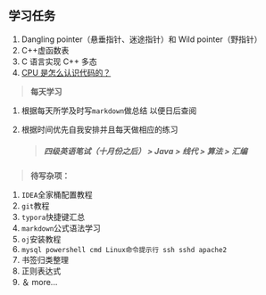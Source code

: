 ## 学习任务

1. Dangling pointer（悬垂指针、迷途指针）和 Wild pointer（野指针）
2. C++虚函数表
3. C 语言实现 C++ 多态
5. [CPU 是怎么认识代码的？]( https://www.zhihu.com/question/348237008?utm_oi=975823951322214400 )


> **每天学习**


 1. 根据每天所学及时写`markdown`做总结  以便日后查阅

 2. 根据时间优先自我安排并且每天做相应的练习

    > ##### 四级英语笔试（十月份之后） > Java > 线代 > 算法 > 汇编
> **待写杂项：**
1. `IDEA`全家桶配置教程
2. `git`教程
3. `typora`快捷键汇总
4. `markdown`公式语法学习
5. `oj`安装教程
6. `mysql powershell cmd Linux命令提示行 ssh sshd apache2 `
7. 书签归类整理
8. 正则表达式
9. ＆ more...

